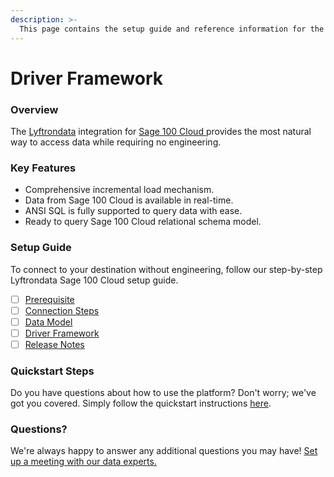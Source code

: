 ```yaml
---
description: >-
  This page contains the setup guide and reference information for the Sage 100 Cloud source connector.
---
```


# Driver Framework

### Overview

The [Lyftrondata](https://www.lyftrondata.com/) integration for [Sage 100 Cloud](https://www.lyftrondata.com/integration/sage-100-cloud/)[ ](https://www.lyftrondata.com/integration/sage-100-cloud/)provides the most natural way to access data while requiring no engineering.

### Key Features

* Comprehensive incremental load mechanism.
* Data from Sage 100 Cloud is available in real-time.&#x20;
* ANSI SQL is fully supported to query data with ease.
* Ready to query Sage 100 Cloud relational schema model.

### Setup Guide

To connect to your destination without engineering, follow our step-by-step Lyftrondata Sage 100 Cloud setup guide.

* [ ] [Prerequisite](../../finance-analytics/sage-100-cloud/prerequisite.md)
* [ ] [Connection Steps](../../finance-analytics/sage-100-cloud/connection-steps.md)
* [ ] [Data Model](../../finance-analytics/sage-100-cloud/data-model/)
* [ ] [Driver Framework](../../finance-analytics/sage-100-cloud/driver-framework/)
* [ ] [Release Notes](../../finance-analytics/sage-100-cloud/release-notes.md)

### Quickstart Steps

Do you have questions about how to use the platform? Don't worry; we've got you covered. Simply follow the quickstart instructions [here](../../../quickstart-steps.md).

### Questions? <a href="#questions" id="questions"></a>

We're always happy to answer any additional questions you may have! [Set up a meeting with our data experts.](https://www.lyftrondata.com/book-a-meeting/)


